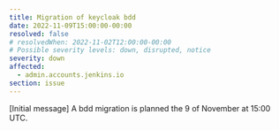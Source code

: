 ```yaml
---
title: Migration of keycloak bdd
date: 2022-11-09T15:00:00-00:00
resolved: false
# resolvedWhen: 2022-11-02T12:00:00-00:00
# Possible severity levels: down, disrupted, notice
severity: down
affected:
  - admin.accounts.jenkins.io
section: issue
---
```


<!-- [Final message]
The maintenance is ended, ci.jenkins.io is back online. -->

[Initial message]
A bdd migration is planned the 9 of November at 15:00 UTC.
